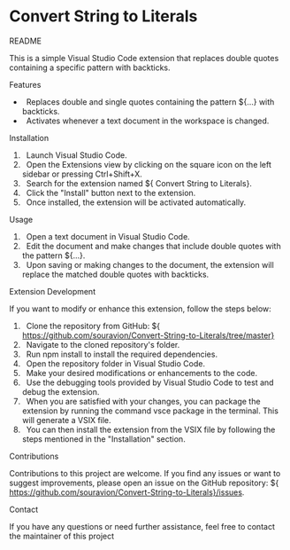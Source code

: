 # Convert String to Literals

README

This is a simple Visual Studio Code extension that replaces double quotes containing a specific pattern with backticks.

Features

- ` `Replaces double and single quotes containing the pattern ${...} with backticks.
- ` `Activates whenever a text document in the workspace is changed.

Installation

1. ` `Launch Visual Studio Code.
2. ` `Open the Extensions view by clicking on the square icon on the left sidebar or pressing Ctrl+Shift+X.
3. ` `Search for the extension named ${ Convert String to Literals}.
4. ` `Click the "Install" button next to the extension.
5. ` `Once installed, the extension will be activated automatically.

Usage

1. ` `Open a text document in Visual Studio Code.
2. ` `Edit the document and make changes that include double quotes with the pattern ${...}.
3. ` `Upon saving or making changes to the document, the extension will replace the matched double quotes with backticks.

Extension Development

If you want to modify or enhance this extension, follow the steps below:

1. ` `Clone the repository from GitHub: ${ https://github.com/souravion/Convert-String-to-Literals/tree/master}
2. ` `Navigate to the cloned repository's folder.
3. ` `Run npm install to install the required dependencies.
4. ` `Open the repository folder in Visual Studio Code.
5. ` `Make your desired modifications or enhancements to the code.
6. ` `Use the debugging tools provided by Visual Studio Code to test and debug the extension.
7. ` `When you are satisfied with your changes, you can package the extension by running the command vsce package in the terminal. This will generate a VSIX file.
7. ` `You can then install the extension from the VSIX file by following the steps mentioned in the "Installation" section.

Contributions

Contributions to this project are welcome. If you find any issues or want to suggest improvements, please open an issue on the GitHub repository: ${ https://github.com/souravion/Convert-String-to-Literals}/issues.

Contact

If you have any questions or need further assistance, feel free to contact the maintainer of this project


